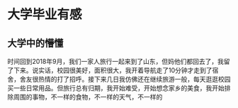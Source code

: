 # 大学毕业有感

## 大学中的懵懂

时间回到2018年9月，我们一家人旅行一起来到了山东，但妈他们都回去了，我留了下来。说实话，校园很美好，面积很大，我开着导航走了10分钟才走到了宿舍，舍友很热情的打了招呼。接下来几日我仿佛还在继续旅游一般，每天逛逛校园买一些日常用品。但旅行总有归期，我开始难受，开始想念家乡的美食，我开始排除周围的事物，不一样的食物，不一样的天气，不一样的